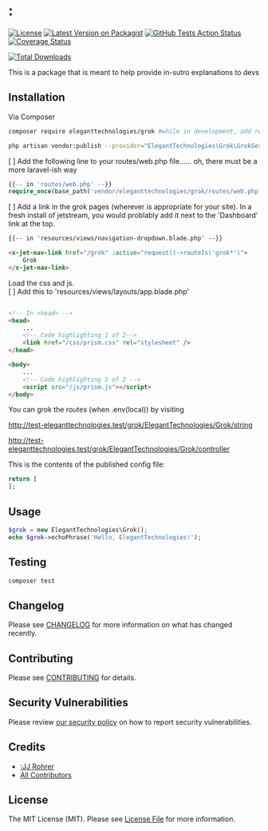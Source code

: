 # :
[![License](https://img.shields.io/github/license/:eleganttechnologies/:grok)](https://github.com/:eleganttechnologies/:grok/blob/master/LICENSE.md)
[![Latest Version on Packagist](https://img.shields.io/packagist/v/:eleganttechnologies/:grok.svg?style=flat-square)](https://packagist.org/packages/:eleganttechnologies/:grok)
[![GitHub Tests Action Status](https://img.shields.io/github/workflow/status/:eleganttechnologies/:grok/run-tests?label=tests)](https://github.com/:eleganttechnologies/:grok/actions?query=workflow%3Arun-tests+branch%3Amaster)
[![Coverage Status](https://coveralls.io/repos/github/:eleganttechnologies/:grok/badge.svg?branch=master)](https://coveralls.io/github/:eleganttechnologies/:grok?branch=master)

[![Total Downloads](https://img.shields.io/packagist/dt/:eleganttechnologies/:grok.svg?style=flat-square)](https://packagist.org/packages/:eleganttechnologies/:grok)

This is a package that is meant to help provide in-sutro explanations to devs

## Installation

Via Composer


``` bash
composer require eleganttechnologies/grok #while in development, add repo and master-dev insert manually into composer and cdo composer update

php artisan vendor:publish --provider="ElegantTechnologies\Grok\GrokServiceProvider" 
```

[ ] Add the following line to your routes/web.php file...... oh, there must be a more laravel-ish way
``` php
{{-- in 'routes/web.php' --}}
require_once(base_path('vendor/eleganttechnologies/grok/routes/web.php'));
```

[ ] Add a link in the grok pages (wherever is appropriate for your site). In a fresh install of jetstream, you
would problably add it next to the 'Dashboard' link at the top.
``` html
{{-- in 'resources/views/navigation-dropdown.blade.php' --}}

<x-jet-nav-link href="/grok" :active="request()->routeIs('grok*')">
    Grok
</x-jet-nav-link>
``` 

Load the css and js.  
[ ] Add this to 'resources/views/layouts/app.blade.php'
``` html

<!-- In <head> -->
<head>
    ...
    <!-- Code highlighting 1 of 2-->
    <link href="/css/prism.css" rel="stylesheet" />
</head>

<body>
    ...
    <!-- Code highlighting 2 of 2 -->
    <script src="/js/prism.js"></script>
</body>

```


You can grok the routes (when .env(local)) by visiting 
    
http://test-eleganttechnologies.test/grok/ElegantTechnologies/Grok/string

http://test-eleganttechnologies.test/grok/ElegantTechnologies/Grok/controller

This is the contents of the published config file:

```php
return [
];
```

## Usage

``` php
$grok = new ElegantTechnologies\Grok();
echo $grok->echoPhrase('Hello, ElegantTechnologies!');
```

## Testing

``` bash
composer test
```

## Changelog

Please see [CHANGELOG](CHANGELOG.md) for more information on what has changed recently.

## Contributing

Please see [CONTRIBUTING](.github/CONTRIBUTING.md) for details.

## Security Vulnerabilities

Please review [our security policy](../../security/policy) on how to report security vulnerabilities.

## Credits

- [:JJ Rohrer](https://github.com/:JJRohrer)
- [All Contributors](../../contributors)

## License

The MIT License (MIT). Please see [License File](LICENSE.md) for more information.
